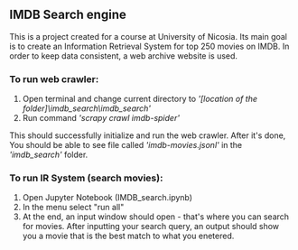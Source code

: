 ## IMDB Search engine
This is a project created for a course at University of Nicosia. Its main goal is to create an Information Retrieval System for top 250 movies on IMDB. In order to keep data consistent, a web archive website is used.
### To run web crawler:

  1. Open terminal and change current directory to *'[location of the folder]\imdb_search\imdb_search'*
  2. Run command *'scrapy crawl imdb-spider'*
    
This should successfully initialize and run the web crawler. After it's done, You should be able to see file called
*'imdb-movies.jsonl'* in the *'imdb_search'* folder.

### To run IR System (search movies):
  1. Open Jupyter Notebook (IMDB_search.ipynb)
  2. In the menu select "run all"
  3. At the end, an input window should open - that's where you can search for movies. After inputting your search query, an output should show you a movie that is the best match to what you enetered.
